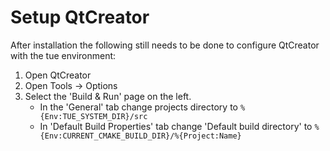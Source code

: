# Setup QtCreator

After installation the following still needs to be done to configure QtCreator with the tue environment:

1. Open QtCreator
2. Open Tools -> Options
3. Select the 'Build & Run' page on the left.
    - In the 'General' tab change projects directory to `%{Env:TUE_SYSTEM_DIR}/src`
    - In 'Default Build Properties' tab change 'Default build directory' to `%{Env:CURRENT_CMAKE_BUILD_DIR}/%{Project:Name}`
